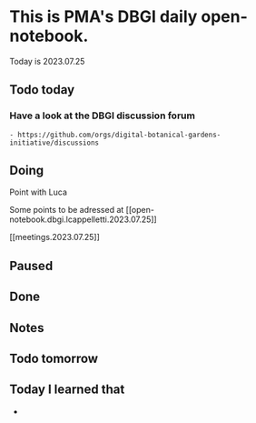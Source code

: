 

# This is PMA's DBGI daily open-notebook.

Today is 2023.07.25

## Todo today

### Have a look at the DBGI discussion forum
    - https://github.com/orgs/digital-botanical-gardens-initiative/discussions
###
###

## Doing

Point with Luca

Some points to be adressed at [[open-notebook.dbgi.lcappelletti.2023.07.25]]

[[meetings.2023.07.25]]





## Paused

## Done

## Notes

## Todo tomorrow

###
###
###


## Today I learned that

-